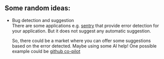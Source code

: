## Some random ideas: 

- Bug detection and suggestion\
  There are some applications e.g. [sentry](https://sentry.io/welcome/) that provide error detection for your application.
  But it does not suggest any automatic suggestion.

  So, there could be a market where you can offer some suggestions based on the error detected. Maybe using some AI help!
  One possible example could be [github co-pilot](https://github.com/features/copilot)



